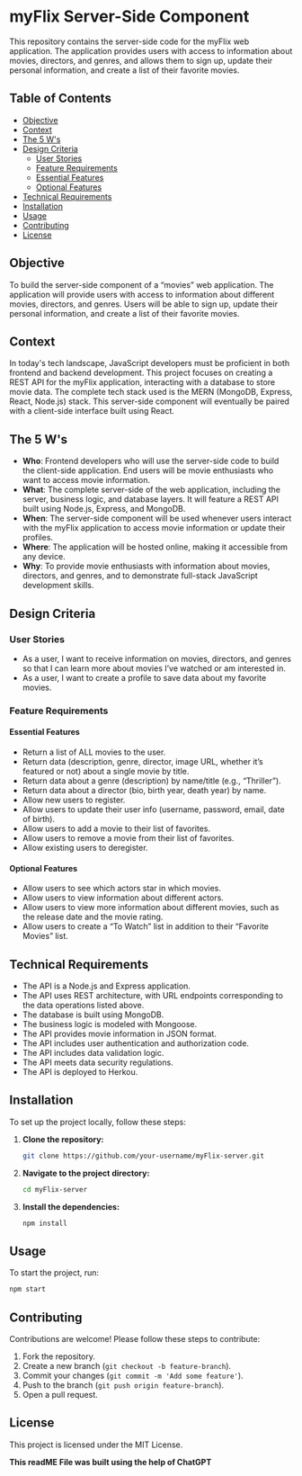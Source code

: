 # myFlix Server-Side Component

This repository contains the server-side code for the myFlix web application. The application provides users with access to information about movies, directors, and genres, and allows them to sign up, update their personal information, and create a list of their favorite movies.

## Table of Contents

- [Objective](#objective)
- [Context](#context)
- [The 5 W's](#the-5-ws)
- [Design Criteria](#design-criteria)
  - [User Stories](#user-stories)
  - [Feature Requirements](#feature-requirements)
  - [Essential Features](#essential-features)
  - [Optional Features](#optional-features)
- [Technical Requirements](#technical-requirements)
- [Installation](#installation)
- [Usage](#usage)
- [Contributing](#contributing)
- [License](#license)

## Objective

To build the server-side component of a “movies” web application. The application will provide users with access to information about different movies, directors, and genres. Users will be able to sign up, update their personal information, and create a list of their favorite movies.

## Context

In today's tech landscape, JavaScript developers must be proficient in both frontend and backend development. This project focuses on creating a REST API for the myFlix application, interacting with a database to store movie data. The complete tech stack used is the MERN (MongoDB, Express, React, Node.js) stack. This server-side component will eventually be paired with a client-side interface built using React.

## The 5 W's

- **Who**: Frontend developers who will use the server-side code to build the client-side application. End users will be movie enthusiasts who want to access movie information.
- **What**: The complete server-side of the web application, including the server, business logic, and database layers. It will feature a REST API built using Node.js, Express, and MongoDB.
- **When**: The server-side component will be used whenever users interact with the myFlix application to access movie information or update their profiles.
- **Where**: The application will be hosted online, making it accessible from any device.
- **Why**: To provide movie enthusiasts with information about movies, directors, and genres, and to demonstrate full-stack JavaScript development skills.

## Design Criteria

### User Stories

- As a user, I want to receive information on movies, directors, and genres so that I can learn more about movies I’ve watched or am interested in.
- As a user, I want to create a profile to save data about my favorite movies.

### Feature Requirements

#### Essential Features

- Return a list of ALL movies to the user.
- Return data (description, genre, director, image URL, whether it’s featured or not) about a single movie by title.
- Return data about a genre (description) by name/title (e.g., “Thriller”).
- Return data about a director (bio, birth year, death year) by name.
- Allow new users to register.
- Allow users to update their user info (username, password, email, date of birth).
- Allow users to add a movie to their list of favorites.
- Allow users to remove a movie from their list of favorites.
- Allow existing users to deregister.

#### Optional Features

- Allow users to see which actors star in which movies.
- Allow users to view information about different actors.
- Allow users to view more information about different movies, such as the release date and the movie rating.
- Allow users to create a “To Watch” list in addition to their “Favorite Movies” list.

## Technical Requirements

- The API is a Node.js and Express application.
- The API uses REST architecture, with URL endpoints corresponding to the data operations listed above.
- The database is built using MongoDB.
- The business logic is modeled with Mongoose.
- The API provides movie information in JSON format.
- The API includes user authentication and authorization code.
- The API includes data validation logic.
- The API meets data security regulations.
- The API is deployed to Herkou.

## Installation

To set up the project locally, follow these steps:

1. **Clone the repository:**

   ```bash
   git clone https://github.com/your-username/myFlix-server.git
   ```

2. **Navigate to the project directory:**

   ```bash
   cd myFlix-server
   ```

3. **Install the dependencies:**
   ```bash
   npm install
   ```

## Usage

To start the project, run:

```bash
npm start
```

## Contributing

Contributions are welcome! Please follow these steps to contribute:

1. Fork the repository.
2. Create a new branch (`git checkout -b feature-branch`).
3. Commit your changes (`git commit -m 'Add some feature'`).
4. Push to the branch (`git push origin feature-branch`).
5. Open a pull request.

## License

This project is licensed under the MIT License.

**This readME File was built using the help of ChatGPT**

